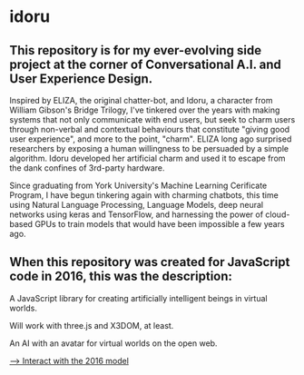 # idoru

## This repository is for my ever-evolving side project at the corner of Conversational A.I. and User Experience Design.

Inspired by ELIZA, the original chatter-bot, and Idoru, a character from William Gibson's Bridge Trilogy, I've tinkered over the years with making systems that not only communicate with end users, but seek to charm users through non-verbal and contextual behaviours that constitute "giving good user experience", and more to the point, "charm". ELIZA long ago surprised researchers by exposing a human willingness to be persuaded by a simple algorithm. Idoru developed her artificial charm and used it to escape from the dank confines of 3rd-party hardware.

Since graduating from York University's Machine Learning Cerificate Program, I have begun tinkering again with charming chatbots, this time using Natural Language Processing, Language Models, deep neural networks using keras and TensorFlow, and harnessing the power of cloud-based GPUs to train models that would have been impossible a few years ago.

## When this repository was created for JavaScript code in 2016, this was the description:

A JavaScript library for creating artificially intelligent beings in virtual worlds.

Will work with three.js and X3DOM, at least.

An AI with an avatar for virtual worlds on the open web.

[ —> Interact with the 2016 model ](https://petegray.ca/idoru/) 


